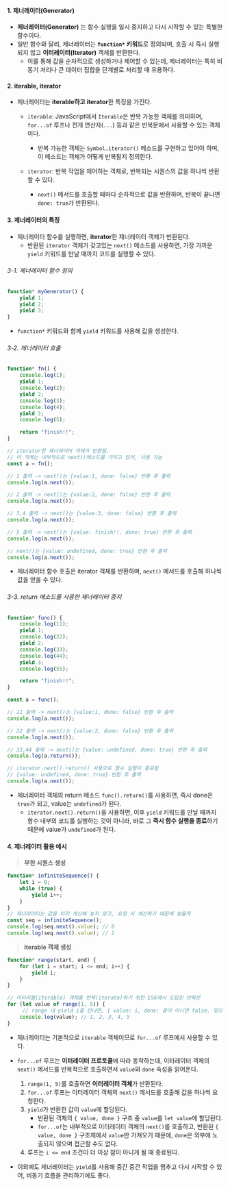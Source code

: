 
#### 1. 제너레이터(Generator)

- **제너레이터(Generator)** 는 함수 실행을 일시 중지하고 다시 시작할 수 있는 특별한 함수이다.
- 일반 함수와 달리, 제너레이터는 **`function*` 키워드**로 정의되며, 호출 시 즉시 실행되지 않고 **이터레이터(Iterator)** 객체를 반환한다.
	- 이를 통해 값을 순차적으로 생성하거나 제어할 수 있는데, 제너레이터는 특히 비동기 처리나 큰 데이터 집합을 단계별로 처리할 때 유용하다.


#### 2. iterable, iterator

- 제너레이터는 **iterable하고 iterator**한 특징을 가진다.
	- `iterable`: JavaScript에서 `Iterable`은 반복 가능한 객체를 의미하며, `for...of` 루프나 전개 연산자(`...`) 등과 같은 반복문에서 사용할 수 있는 객체이다.
		- 반복 가능한 객체는 `Symbol.iterator()` 메소드를 구현하고 있어야 하며, 이 메소드는 객체가 어떻게 반복될지 정의한다.
	
	- `iterator`: 반복 작업을 제어하는 객체로, 반복되는 시퀀스의 값을 하나씩 반환할 수 있다.
	    - `next()` 메서드를 호출할 때마다 순차적으로 값을 반환하며, 반복이 끝나면 `done: true`가 반환된다.


#### 3. 제너레이터의 특징

- 제너레이터 함수를 실행하면, **iterator**한 제너레이터 객체가 반환된다.
	- 반환된 `iterator` 객체가 갖고있는 `next()` 메소드를 사용하면, 가장 가까운 `yield` 키워드를 만날 때까지 코드를 실행할 수 있다.

###### 3-1. 제너레이터 함수 정의
```js
function* myGenerator() {
	yield 1; 
	yield 2; 
	yield 3; 
}
```
- `function*` 키워드와 함께 `yield` 키워드를 사용해 값을 생성한다.

###### 3-2. 제너레이터 호출
```js
function* fn() {
	console.log(1);
	yield 1;
	console.log(2);
	yield 2;
	console.log(3);
	console.log(4);
	yield 3;
	console.log(5);

	return "finish!!";
}

// iterator한 제너레이터 객체가 반환됨.
// 이 객체는 내부적으로 next()메소드를 가지고 있어, 사용 가능
const a = fn(); 

// 1 출력 -> next()는 {value:1, done: false} 반환 후 출력
console.log(a.next()); 

// 2 출력 -> next()는 {value:2, done: false} 반환 후 출력
console.log(a.next());

// 3,4 출력 -> next()는 {value:3, done: false} 반환 후 출력
console.log(a.next());

// 5 출력 -> next()는 {value: finish!!, done: true} 반환 후 출력
console.log(a.next());

// next()는 {value: undefined, done: true} 반환 후 출력
console.log(a.next());
```
- 제너레이터 함수 호출은 iterator 객체를 반환하며, `next()` 메서드를 호출해 하나씩 값을 얻을 수 있다.

###### 3-3. return 메소드를 사용한 제너레이터 중지 
```js
function* func() {
	console.log(11);
	yield 1;
	console.log(22);
	yield 2;
	console.log(33);
	console.log(44);
	yield 3;
	console.log(55);

	return "finish!!";
}

const a = func(); 

// 11 출력 -> next()는 {value:1, done: false} 반환 후 출력
console.log(a.next()); 

// 22 출력 -> next()는 {value:2, done: false} 반환 후 출력
console.log(a.next());

// 33,44 출력 -> next()는 {value: undefined, done: true} 반환 후 출력
console.log(a.return());

// iterator.next().return() 사용으로 함수 실행이 종료됨
// {value: undefined, done: true} 반환 후 출력
console.log(a.next());
```
- 제너레이터 객체의 return 메소드 `func().return()`를 사용하면, 즉시 done은 `true`가 되고, value는 `undefined`가 된다.
    - `iterator.next().return()`을 사용하면, 이후 `yield` 키워드를 만날 때까지 함수 내부의 코드를 실행하는 것이 아니라, 바로 그 **즉시 함수 실행을 종료**하기 때문에 value가 `undefined`가 된다.


#### 4. 제너레이터 활용 예시

> **무한 시퀀스 생성**
```js
function* infiniteSequence() {
    let i = 0;
    while (true) {
        yield i++;
    }
}
// 제너레이터는 값을 미리 계산해 놓지 않고, 요청 시 계산하기 때문에 효율적
const seq = infiniteSequence();
console.log(seq.next().value); // 0
console.log(seq.next().value); // 1
```

> **iterable 객체 생성**
```js
function* range(start, end) {
    for (let i = start; i <= end; i++) {
        yield i;
    }
}

// 이터러블(iterable) 객체를 반복(iterate)하기 위한 ES6에서 도입된 반복문
for (let value of range(1, 5)) {
     // range 내 yield i를 만나면, { value: i, done: 끝이 아니면 false, 맞으면 true } 반환하는 데 그 중 value 사용
    console.log(value); // 1, 2, 3, 4, 5
}
```
- 제너레이터는 기본적으로 `iterable` 객체이므로 `for...of` 루프에서 사용할 수 있다.

- `for...of` 루프는 **이터레이터 프로토콜**에 따라 동작하는데, 이터레이터 객체의 `next()` 메서드를 반복적으로 호출하면서 `value`와 `done` 속성을 읽어온다.
	1. `range(1, 5)`를 호출하면 **이터레이터 객체**가 반환된다.
	2. `for...of` 루프는 이터레이터 객체의 `next()` 메서드를 호출해 값을 하나씩 요청한다.
	3. `yield`가 반환한 값이 `value`에 할당된다.
		- 반환된 객체의 `{ value, done }` 구조 중 `value`를 `let value`에 할당된다.
		- `for...of`는 내부적으로 이터레이터 객체의 `next()`를 호출하고, 반환된 `{ value, done }` 구조체에서 `value`만 가져오기 때문에, `done`은 외부에 노출되지 않으며 접근할 수도 없다.
	4. 루프는 `i <= end` 조건이 더 이상 참이 아니게 될 때 종료된다.

- 이외에도 제너레이터는 `yield`를 사용해 중간 중간 작업을 멈추고 다시 시작할 수 있어, 비동기 흐름을 관리하기에도 좋다.